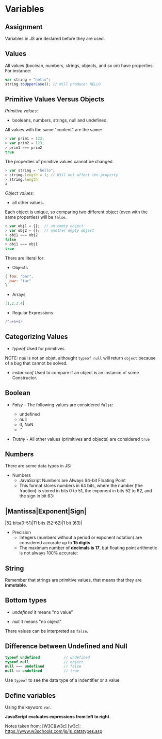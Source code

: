 # Variables
## Assignment
Variables in JS are declared before they are used.

## Values
All values (boolean, numbers, strings, objects, and so on) have properties. For
instance:
```javascript
var string = "hello";
string.toUpperCase(); // Will produce: HELLO
```

## Primitive Values Versus Objects
*Primitive values*:
- booleans, numbers, strings, null and undefined.

All values with the same "content" are the same:

```javascript
> var prim1 = 123;
> var prim2 = 123;
> prim1 === prim2
true
```

The properties of primitive values cannot be changed.

```javascript
> var string = "hello";
> string.length = 1; // Will not affect the property
> string.length
4
```

*Object values*:
- all other values.

Each object is unique, so comparing two different object (even with the same
properties) will be `false`.

```javascript
> var obj1 = {};  // an empty object
> var obj2 = {};  // another empty object
> obj1 === obj2
false
> obj1 === obj1
true
```

There are literal for:
- Objects
```javascript
{ foo: "bar",
  baz: "tar"
}
```
- Arrays
```javascript
[1,2,3,4]
```
- Regular Expressions
```javascript
/^a+b+$/
```

## Categorizing Values
- *typeof*
Used for primitives.

NOTE: *null* is not an objet, althought `typeof null` will return `object`
because of a bug that cannot be solved.

- *instanceof*
Used to compare if an object is an instance of some Constructor.

## Boolean
- *Falsy* - The following values are considered `false`:
  * undefined
  * null
  * 0, NaN
  * ''

- *Truthy* - All other values (primitives and objects) are considered `true`

## Numbers
There are some data types in JS:
- Numbers
  - JavaScript Numbers are Always 64-bit Floating Point
  - This format stores numbers in 64 bits, where the number (the fraction) is stored
  in bits 0 to 51, the exponent in bits 52 to 62, and the sign in bit 63:

|Mantissa|Exponent|Sign|
----
|52 bits(0-51)|11 bits (52-62)|1 bit (63)|

- Precision
  - Integers (numbers without a period or exponent notation) are considered accurate up to **15 digits**.
  - The maximum number of **decimals is 17**, but floating point arithmetic is not always 100% accurate:

## String
Remember that strings are primitive values, that means that they are **inmutable**.

## Bottom types
- *undefined*
It means "no value"

- *null*
It means "no object"

There values can be interpreted as `false`.

## Difference between Undefined and Null

```javascript
typeof undefined           // undefined
typeof null                // object
null === undefined         // false
null == undefined          // true
```

Use `typeof` to see the data type of a indentifier or a value.

## Define variables
Using the keyword `var`.

**JavaScript evaluates expressions from left to right.**

Notes taken from: [W3C][w3c]
[w3c]: https://www.w3schools.com/js/js_datatypes.asp
